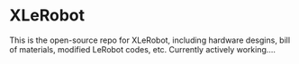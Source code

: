 # XLeRobot

This is the open-source repo for XLeRobot, including hardware desgins, bill of materials, modified LeRobot codes, etc. Currently actively working....

